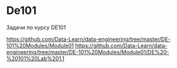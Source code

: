 # De101
Задачи по курсу DE101

https://github.com/Data-Learn/data-engineering/tree/master/DE-101%20Modules/Module01
https://github.com/Data-Learn/data-engineering/tree/master/DE-101%20Modules/Module01/DE%20-%20101%20Lab%201.1
